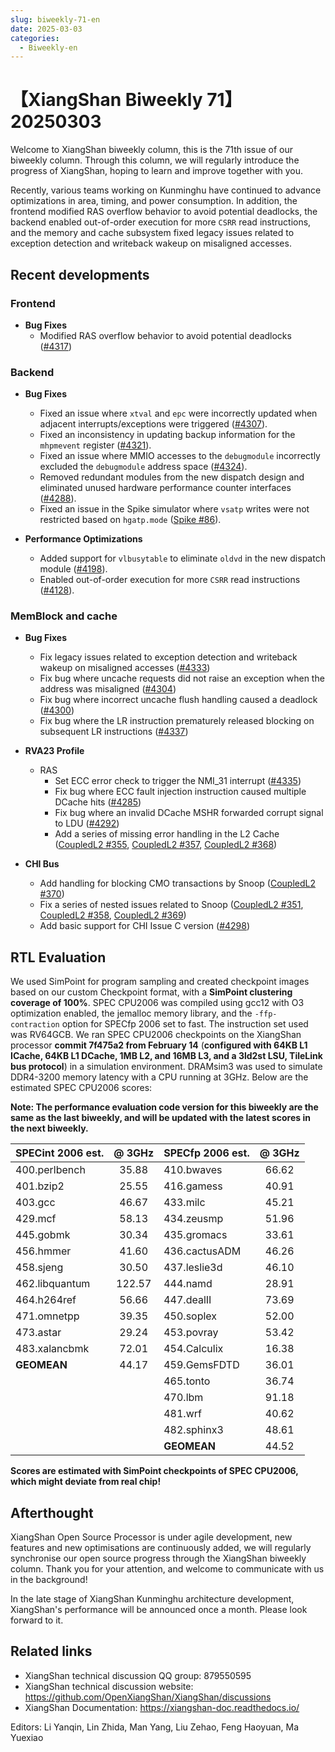 ```yaml
---
slug: biweekly-71-en
date: 2025-03-03
categories:
  - Biweekly-en
---
```


# 【XiangShan Biweekly 71】20250303

Welcome to XiangShan biweekly column, this is the 71th issue of our biweekly column. Through this column, we will regularly introduce the progress of XiangShan, hoping to learn and improve together with you.

Recently, various teams working on Kunminghu have continued to advance optimizations in area, timing, and power consumption. In addition, the frontend modified RAS overflow behavior to avoid potential deadlocks, the backend enabled out-of-order execution for more `CSRR` read instructions, and the memory and cache subsystem fixed legacy issues related to exception detection and writeback wakeup on misaligned accesses.

<!-- more -->
## Recent developments

### Frontend

- **Bug Fixes**
    - Modified RAS overflow behavior to avoid potential deadlocks ([#4317](https://github.com/OpenXiangShan/XiangShan/pull/4317))

### Backend

- **Bug Fixes**
    - Fixed an issue where `xtval` and `epc` were incorrectly updated when adjacent interrupts/exceptions were triggered ([#4307](https://github.com/OpenXiangShan/XiangShan/pull/4307)).
    - Fixed an inconsistency in updating backup information for the `mhpmevent` register ([#4321](https://github.com/OpenXiangShan/XiangShan/pull/4321)).
    - Fixed an issue where MMIO accesses to the `debugmodule` incorrectly excluded the `debugmodule` address space ([#4324](https://github.com/OpenXiangShan/XiangShan/pull/4324)).
    - Removed redundant modules from the new dispatch design and eliminated unused hardware performance counter interfaces ([#4288](https://github.com/OpenXiangShan/XiangShan/pull/4288)).
    - Fixed an issue in the Spike simulator where `vsatp` writes were not restricted based on `hgatp.mode` ([Spike #86](https://github.com/OpenXiangShan/riscv-isa-sim/pull/86)).

- **Performance Optimizations**
    - Added support for `vlbusytable` to eliminate `oldvd` in the new dispatch module ([#4198](https://github.com/OpenXiangShan/XiangShan/pull/4198)).
    - Enabled out-of-order execution for more `CSRR` read instructions ([#4128](https://github.com/OpenXiangShan/XiangShan/pull/4128)).

### MemBlock and cache

- **Bug Fixes**
    - Fix legacy issues related to exception detection and writeback wakeup on misaligned accesses ([#4333](https://github.com/OpenXiangShan/XiangShan/pull/4333))
    - Fix bug where uncache requests did not raise an exception when the address was misaligned ([#4304](https://github.com/OpenXiangShan/XiangShan/pull/4304))
    - Fix bug where incorrect uncache flush handling caused a deadlock ([#4300](https://github.com/OpenXiangShan/XiangShan/pull/4300))
    - Fix bug where the LR instruction prematurely released blocking on subsequent LR instructions ([#4337](https://github.com/OpenXiangShan/XiangShan/pull/4337))

- **RVA23 Profile**
    - RAS
        - Set ECC error check to trigger the NMI_31 interrupt ([#4335](https://github.com/OpenXiangShan/XiangShan/pull/4335))
        - Fix bug where ECC fault injection instruction caused multiple DCache hits ([#4285](https://github.com/OpenXiangShan/XiangShan/pull/4285))
        - Fix bug where an invalid DCache MSHR forwarded corrupt signal to LDU ([#4292](https://github.com/OpenXiangShan/XiangShan/pull/4292))
        - Add a series of missing error handling in the L2 Cache ([CoupledL2 #355](https://github.com/OpenXiangShan/CoupledL2/pull/355), [CoupledL2 #357](https://github.com/OpenXiangShan/CoupledL2/pull/357), [CoupledL2 #368](https://github.com/OpenXiangShan/CoupledL2/pull/368))

- **CHI Bus**
    - Add handling for blocking CMO transactions by Snoop ([CoupledL2 #370](https://github.com/OpenXiangShan/CoupledL2/pull/370))
    - Fix a series of nested issues related to Snoop ([CoupledL2 #351](https://github.com/OpenXiangShan/CoupledL2/pull/351), [CoupledL2 #358](https://github.com/OpenXiangShan/CoupledL2/pull/358), [CoupledL2 #369](https://github.com/OpenXiangShan/CoupledL2/pull/369))
    - Add basic support for CHI Issue C version ([#4298](https://github.com/OpenXiangShan/XiangShan/pull/4298))


## RTL Evaluation

We used SimPoint for program sampling and created checkpoint images based on our custom Checkpoint format, with a **SimPoint clustering coverage of 100%**. SPEC CPU2006 was compiled using gcc12 with O3 optimization enabled, the jemalloc memory library, and the `-ffp-contraction` option for SPECfp 2006 set to fast. The instruction set used was RV64GCB. We ran SPEC CPU2006 checkpoints on the XiangShan processor **commit 7f475a2 from February 14** (**configured with 64KB L1 ICache, 64KB L1 DCache, 1MB L2, and 16MB L3, and a 3ld2st LSU, TileLink bus protocol**) in a simulation environment. DRAMsim3 was used to simulate DDR4-3200 memory latency with a CPU running at 3GHz. Below are the estimated SPEC CPU2006 scores:

**Note: The performance evaluation code version for this biweekly are the same as the last biweekly, and will be updated with the latest scores in the next biweekly.**

| SPECint 2006 est. | @ 3GHz | SPECfp 2006 est.  | @ 3GHz |
| :---------------- | :----: | :---------------- | :----: |
| 400.perlbench     | 35.88  | 410.bwaves        | 66.62  |
| 401.bzip2         | 25.55  | 416.gamess        | 40.91  |
| 403.gcc           | 46.67  | 433.milc          | 45.21  |
| 429.mcf           | 58.13  | 434.zeusmp        | 51.96  |
| 445.gobmk         | 30.34  | 435.gromacs       | 33.61  |
| 456.hmmer         | 41.60  | 436.cactusADM     | 46.26  |
| 458.sjeng         | 30.50  | 437.leslie3d      | 46.10  |
| 462.libquantum    | 122.57 | 444.namd          | 28.91  |
| 464.h264ref       | 56.66  | 447.dealII        | 73.69  |
| 471.omnetpp       | 39.35  | 450.soplex        | 52.00  |
| 473.astar         | 29.24  | 453.povray        | 53.42  |
| 483.xalancbmk     | 72.01  | 454.Calculix      | 16.38  |
| **GEOMEAN**       | 44.17  | 459.GemsFDTD      | 36.01  |
|                   |        | 465.tonto         | 36.74  |
|                   |        | 470.lbm           | 91.18  |
|                   |        | 481.wrf           | 40.62  |
|                   |        | 482.sphinx3       | 48.61  |
|                   |        | **GEOMEAN**       | 44.52  |

**Scores are estimated with SimPoint checkpoints of SPEC CPU2006, which might deviate from real chip!**

## Afterthought

XiangShan Open Source Processor is under agile development, new features and new optimisations are continuously added, we will regularly synchronise our open source progress through the XiangShan biweekly column. Thank you for your attention, and welcome to communicate with us in the background!

In the late stage of XiangShan Kunminghu architecture development, XiangShan's performance will be announced once a month. Please look forward to it.

## Related links

* XiangShan technical discussion QQ group: 879550595
* XiangShan technical discussion website: https://github.com/OpenXiangShan/XiangShan/discussions
* XiangShan Documentation: https://xiangshan-doc.readthedocs.io/

Editors: Li Yanqin, Lin Zhida, Man Yang, Liu Zehao, Feng Haoyuan, Ma Yuexiao
